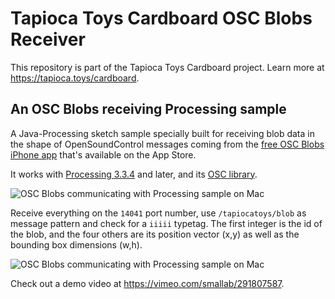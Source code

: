 # Tapioca Toys Cardboard OSC Blobs Receiver
This repository is part of the Tapioca Toys Cardboard project. Learn more at https://tapioca.toys/cardboard.

## An OSC Blobs receiving Processing sample
A Java-Processing sketch sample specially built for receiving blob data in the shape of OpenSoundControl messages coming from the [free OSC Blobs iPhone app](https://itunes.apple.com/us/app/osc-blobs-tapioca-toys/id1436978667?mt=8) that's available on the App Store.

It works with [Processing 3.3.4](https://processing.org/download/ "download Processing") and later, and its [OSC library](http://www.sojamo.de/libraries/oscp5).

![OSC Blobs communicating with Processing sample on Mac](https://tapioca.toys/assets/img/tapioca-toys-osc-blobs-01.jpg "OSC Blobs communicating with Processing sample on Mac")

Receive everything on the `14041` port number, use `/tapiocatoys/blob` as message pattern and check for a `iiiii` typetag. The first integer is the id of the blob, and the four others are its position vector (x,y) as well as the bounding box dimensions (w,h).

![OSC Blobs communicating with Processing sample on Mac](https://tapioca.toys/assets/img/tapioca-toys-osc-blobs-02.png "OSC Blobs communicating with Processing sample on Mac")

Check out a demo video at https://vimeo.com/smallab/291807587.
